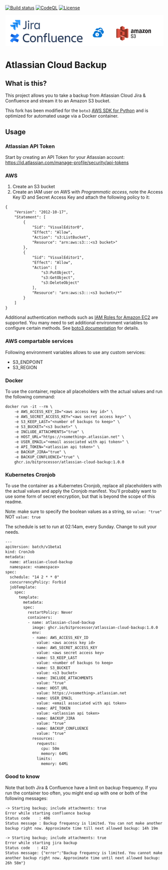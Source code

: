 [![Build status](https://img.shields.io/github/workflow/status/bitprocessor/atlassian-cloud-backup/Docker)](https://github.com/BitProcessor/atlassian-cloud-backup/actions?query=workflow%3ADocker)
[![CodeQL](https://github.com/BitProcessor/atlassian-cloud-backup/workflows/CodeQL/badge.svg)](https://github.com/BitProcessor/atlassian-cloud-backup/actions?query=workflow%3ACodeQL)
[![License](https://img.shields.io/github/license/bitprocessor/atlassian-cloud-backup)](https://github.com/BitProcessor/atlassian-cloud-backup/blob/main/LICENSE)

![Atlassian Cloud Backup](images/atlassian-cloud-backup.png)

# Atlassian Cloud Backup
## What is this?
This project allows you to take a backup from Atlassian Cloud Jira & Confluence and stream it to an Amazon S3 bucket.

This fork has been modified for the `boto3` [AWS SDK for Python](https://github.com/boto/boto3)  and is optimized for automated usage via a Docker container.

## Usage
### Atlassian API Token 
Start by creating an API Token for your Atlassian account: https://id.atlassian.com/manage-profile/security/api-tokens

### AWS
1. Create an S3 bucket
2. Create an IAM user on AWS with *Programmatic access*, note the Access Key ID and Secret Access Key and attach the following policy to it:
```
{
    "Version": "2012-10-17",
    "Statement": [
        {
            "Sid": "VisualEditor0",
            "Effect": "Allow",
            "Action": "s3:ListBucket",
            "Resource": "arn:aws:s3:::<s3 bucket>"
        },
        {
            "Sid": "VisualEditor1",
            "Effect": "Allow",
            "Action": [
                "s3:PutObject",
                "s3:GetObject",
                "s3:DeleteObject"
            ],
            "Resource": "arn:aws:s3:::<s3 bucket>/*"
        }
    ]
}
```
Additional authentication methods such as [IAM Roles for Amazon EC2](https://docs.aws.amazon.com/IAM/latest/UserGuide/id_roles_use_switch-role-ec2.html) are supported. You many need to set additional environment variables to configure certain methods. See [boto3 documentation](https://boto3.amazonaws.com/v1/documentation/api/latest/guide/credentials.html) for details.

### AWS compartable services

Following environment variables allows to use any custom services:

* S3_ENDPOINT
* S3_REGION

### Docker
To use the container, replace all placeholders with the actual values and run the following command:

```
docker run -it --rm \
    -e AWS_ACCESS_KEY_ID="<aws access key id>" \
    -e AWS_SECRET_ACCESS_KEY="<aws secret access key>" \
    -e S3_KEEP_LAST="<number of backups to keep>" \
    -e S3_BUCKET="<s3 bucket>" \
    -e INCLUDE_ATTACHMENTS="true" \
    -e HOST_URL="https://<something>.atlassian.net" \
    -e USER_EMAIL="<email associated with api token>" \
    -e API_TOKEN="<atlassian api token>" \
    -e BACKUP_JIRA="true" \
    -e BACKUP_CONFLUENCE="true" \
    ghcr.io/bitprocessor/atlassian-cloud-backup:1.0.0
```

### Kubernetes Cronjob
To use the container as a Kubernetes Cronjob, replace all placeholders with the actual values and apply the Cronjob manifest.
You'll probably want to use some form of secret encryption, but that is beyond the scope of this readme.

Note: make sure to specify the boolean values as a string, so `value: "true"` NOT `value: true`

The schedule is set to run at 02:14am, every Sunday. Change to suit your needs.

```
---
apiVersion: batch/v1beta1
kind: CronJob
metadata:
  name: atlassian-cloud-backup
  namespace: <namespace>
spec:
  schedule: "14 2 * * 0"
  concurrencyPolicy: Forbid
  jobTemplate:
    spec:
      template:
        metadata:
        spec:
          restartPolicy: Never
          containers:
          - name: atlassian-cloud-backup
            image: ghcr.io/bitprocessor/atlassian-cloud-backup:1.0.0
            env:
            - name: AWS_ACCESS_KEY_ID
              value: <aws access key id>
            - name: AWS_SECRET_ACCESS_KEY
              value: <aws secret access key>
            - name: S3_KEEP_LAST
              value: <number of backups to keep>
            - name: S3_BUCKET
              value: <s3 bucket>
            - name: INCLUDE_ATTACHMENTS
              value: "true"
            - name: HOST_URL
              value: https://<something>.atlassian.net
            - name: USER_EMAIL
              value: <email associated with api token>
            - name: API_TOKEN
              value: <atlassian api token>
            - name: BACKUP_JIRA
              value: "true"
            - name: BACKUP_CONFLUENCE
              value: "true"
            resources:
              requests:
                cpu: 50m
                memory: 64Mi
              limits:
                memory: 64Mi
```

### Good to know
Note that both Jira & Confluence have a limit on backup frequency. 
If you run the container too often, you might end up with one or both of the following messages:

```
-> Starting backup; include attachments: true
Error while starting confluence backup
Status code    : 406
Status message : Backup frequency is limited. You can not make another backup right now. Approximate time till next allowed backup: 14h 19m
```

```
-> Starting backup; include attachments: true
Error while starting jira backup
Status code   : 412
Status message: {"error":"Backup frequency is limited. You cannot make another backup right now. Approximate time until next allowed backup: 26h 58m"}
```